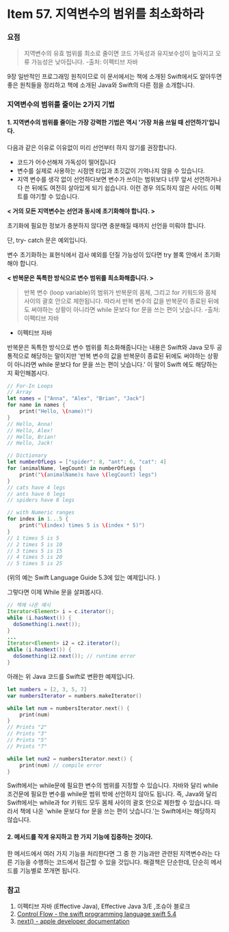 # Item 57. 지역변수의 범위를 최소화하라




### 요점
> 지역변수의 유효 범위를 최소로 줄이면 코드 가독성과 유지보수성이 높아지고 오류 가능성은 낮아집니다.
> -출처: 이펙티브 자바 

9장 일반적인 프로그래밍 원칙이므로 이 문서에서는 책에 소개된 Swift에서도 알아두면 좋은 원칙들을 정리하고 책에 소개된 Java와 Swift의 다른 점을 소개합니다. 

### 지역변수의 범위를 줄이는 2가지 기법

#### 1. 지역변수의 범위를 줄이는 가장 강력한 기법은 역시 '가장 처음 쓰일 때 선언하기'입니다.

다음과 같은 이유로 이유없이 미리 선언부터 하지 않기를 권장합니다. 

*  코드가 어수선해져 가독성이 떨어집니다
*  변수를 실제로 사용하는 시점엔 타입과 초깃값이 기억나지 않을 수 있습니다.
*  지역 변수를 생각 없이 선언하다보면 변수가 쓰이는 범위보다 너무 앞서 선언하거나 다 쓴 뒤에도 여전히 살아있게 되기 쉽습니다. 이런 경우 의도하지 않은 사이드 이펙트를 야기할 수 있습니다.

**< 거의 모든 지역변수는 선언과 동시에 초기화해야 합니다. >**

초기화에 필요한 정보가 충분하지 않다면 충분해질 때까지 선언을 미뤄야 합니다.

단, try- catch 문은 예외입니다.

변수 초기화하는 표현식에서 검사 예외를 던질 가능성이 있다면 try 블록 안에서 초기화해야 합니다.

**< 반복문은 독특한 방식으로 변수 범위를 최소화해줍니다. >**

> 반복 변수 (loop variable)의 범위가 반복문의 몸체, 그리고 for 키워드와 몸체 사이의 괄호 안으로 제한됩니다. 따라서 반복 변수의 값을 반복문이 종료된 뒤에도 써야하는 상황이 아니라면 while 문보다 for 문을 쓰는 편이 낫습니다. 
> -출처: 이펙티브 자바 
- 이펙티브 자바

반복문은 독특한 방식으로 변수 범위를 최소화해줍니다는 내용은 Swift와 Java 모두 공통적으로 해당하는 말이지만 '반복 변수의 값을 반복문이 종료된 뒤에도 써야하는 상황이 아니라면 while 문보다 for 문을 쓰는 편이 낫습니다.' 이 말이 Swift 에도 해당하는지 확인해봅시다.

```swift
// For-In Loops
// Array
let names = ["Anna", "Alex", "Brian", "Jack"]
for name in names {
    print("Hello, \(name)!")
}
// Hello, Anna!
// Hello, Alex!
// Hello, Brian!
// Hello, Jack!

// Dictionary
let numberOfLegs = ["spider": 8, "ant": 6, "cat": 4]
for (animalName, legCount) in numberOfLegs {
    print("\(animalName)s have \(legCount) legs")
}
// cats have 4 legs
// ants have 6 legs
// spiders have 8 legs

// with Numeric ranges
for index in 1...5 {
    print("\(index) times 5 is \(index * 5)")
}
// 1 times 5 is 5
// 2 times 5 is 10
// 3 times 5 is 15
// 4 times 5 is 20
// 5 times 5 is 25
```
(위의 예는 Swift Language Guide 5.3에 있는 예제입니다. )

그렇다면 이제 While 문을 살펴봅시다.

```java
// 책에 나온 예시
Iterator<Element> i = c.iterator();
while (i.hasNext()) {
  doSomething(i.next());
}
...
Iterator<Element> i2 = c2.iterator();
while (i.hasNext()) {
  doSomething(i2.next()); // runtime error
}
```
아래는 위 Java 코드를 Swift로 변환한 예제입니다.
```swift
let numbers = [2, 3, 5, 7]
var numbersIterator = numbers.makeIterator()

while let num = numbersIterator.next() {
    print(num)
}
// Prints "2"
// Prints "3"
// Prints "5"
// Prints "7"

while let num2 = numbersIterator.next() {
    print(num) // compile error
}
```

Swift에서는 while문에 필요한 변수의 범위를 지정할 수 있습니다. 자바와 달리 while 조건문에 필요한 변수를 while문 범위 밖에 선언하지 않아도 됩니다. 즉, Java와 달리 Swift에서는 while과 for 키워드 모두 몸체 사이의 괄호 안으로 제한할 수 있습니다. 따라서 책에 나온 'while 문보다 for 문을 쓰는 편이 낫습니다.'는 Swift에서는 해당하지 않습니다.

#### 2. 메서드를 작게 유지하고 한 가지 기능에 집중하는 것이다.

한 메서드에서 여러 가지 기능을 처리한다면 그 중 한 기능과만 관련된 지역변수라는 다른 기능을 수행하는 코드에서 접근할 수 있을 것입니다. 해결책은 단순한데, 단순히 메서드를 기능별로 쪼개면 됩니다.

### 참고
1. 이펙티브 자바 (Effective Java), Effective Java 3/E ,조슈아 블로크
2. [Control Flow - the swift programming language swift 5.4](https://docs.swift.org/swift-book/LanguageGuide/ControlFlow.html)
3. [next() - apple developer documentation](https://developer.apple.com/documentation/swift/iteratorprotocol/1641682-next)
